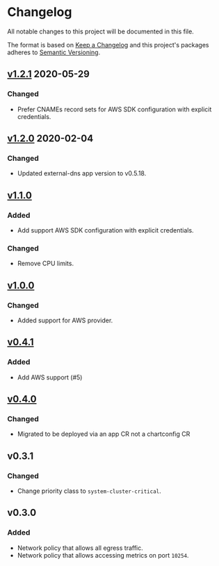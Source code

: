 # Changelog

All notable changes to this project will be documented in this file.

The format is based on [Keep a Changelog](http://keepachangelog.com/en/1.0.0/)
and this project's packages adheres to [Semantic Versioning](http://semver.org/spec/v2.0.0.html).

## [v1.2.1] 2020-05-29

### Changed

- Prefer CNAMEs record sets for AWS SDK configuration with explicit credentials.

## [v1.2.0] 2020-02-04

### Changed

- Updated external-dns app version to v0.5.18.

## [v1.1.0]

### Added

- Add support AWS SDK configuration with explicit credentials.

### Changed

- Remove CPU limits.

## [v1.0.0]

### Changed

- Added support for AWS provider.

## [v0.4.1]

### Added

- Add AWS support (#5)

## [v0.4.0]

### Changed

- Migrated to be deployed via an app CR not a chartconfig CR

## v0.3.1

### Changed

- Change priority class to `system-cluster-critical`.

## v0.3.0

### Added

- Network policy that allows all egress traffic.
- Network policy that allows accessing metrics on port `10254`.

[v1.2.1]: https://github.com/giantswarm/external-dns-app/releases/tag/v1.2.1
[v1.2.0]: https://github.com/giantswarm/external-dns-app/releases/tag/v1.2.0
[v1.1.0]: https://github.com/giantswarm/external-dns-app/releases/tag/v1.1.0
[v1.0.0]: https://github.com/giantswarm/external-dns-app/releases/tag/v1.0.0
[v0.4.1]: https://github.com/giantswarm/external-dns-app/releases/tag/v0.4.1
[v0.4.0]: https://github.com/giantswarm/external-dns-app/releases/tag/v0.4.0
